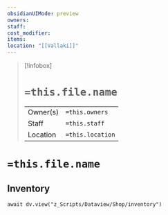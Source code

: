 ```yaml
---
obsidianUIMode: preview
owners: 
staff: 
cost_modifier: 
items: 
location: "[[Vallaki]]"
---
```

> [!infobox]
> # `=this.file.name`
> |||
> |---|---|
> | Owner(s) | `=this.owners` |
> | Staff | `=this.staff` |
> | Location | `=this.location` |
# `=this.file.name`

## Inventory
```dataviewjs
await dv.view("z_Scripts/Dataview/Shop/inventory")
```